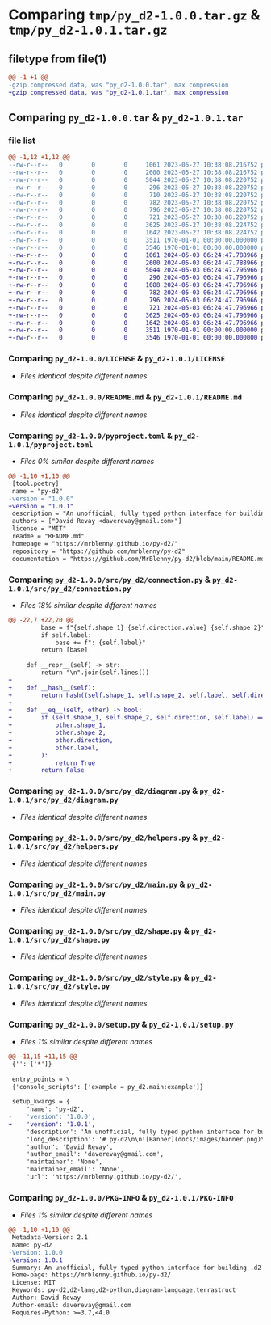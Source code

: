 # Comparing `tmp/py_d2-1.0.0.tar.gz` & `tmp/py_d2-1.0.1.tar.gz`

## filetype from file(1)

```diff
@@ -1 +1 @@
-gzip compressed data, was "py_d2-1.0.0.tar", max compression
+gzip compressed data, was "py_d2-1.0.1.tar", max compression
```

## Comparing `py_d2-1.0.0.tar` & `py_d2-1.0.1.tar`

### file list

```diff
@@ -1,12 +1,12 @@
--rw-r--r--   0        0        0     1061 2023-05-27 10:38:08.216752 py_d2-1.0.0/LICENSE
--rw-r--r--   0        0        0     2600 2023-05-27 10:38:08.216752 py_d2-1.0.0/README.md
--rw-r--r--   0        0        0     5044 2023-05-27 10:38:08.220752 py_d2-1.0.0/pyproject.toml
--rw-r--r--   0        0        0      296 2023-05-27 10:38:08.220752 py_d2-1.0.0/src/py_d2/__init__.py
--rw-r--r--   0        0        0      710 2023-05-27 10:38:08.220752 py_d2-1.0.0/src/py_d2/connection.py
--rw-r--r--   0        0        0      782 2023-05-27 10:38:08.220752 py_d2-1.0.0/src/py_d2/diagram.py
--rw-r--r--   0        0        0      796 2023-05-27 10:38:08.220752 py_d2-1.0.0/src/py_d2/helpers.py
--rw-r--r--   0        0        0      721 2023-05-27 10:38:08.220752 py_d2-1.0.0/src/py_d2/main.py
--rw-r--r--   0        0        0     3625 2023-05-27 10:38:08.224752 py_d2-1.0.0/src/py_d2/shape.py
--rw-r--r--   0        0        0     1642 2023-05-27 10:38:08.224752 py_d2-1.0.0/src/py_d2/style.py
--rw-r--r--   0        0        0     3511 1970-01-01 00:00:00.000000 py_d2-1.0.0/setup.py
--rw-r--r--   0        0        0     3546 1970-01-01 00:00:00.000000 py_d2-1.0.0/PKG-INFO
+-rw-r--r--   0        0        0     1061 2024-05-03 06:24:47.788966 py_d2-1.0.1/LICENSE
+-rw-r--r--   0        0        0     2600 2024-05-03 06:24:47.788966 py_d2-1.0.1/README.md
+-rw-r--r--   0        0        0     5044 2024-05-03 06:24:47.796966 py_d2-1.0.1/pyproject.toml
+-rw-r--r--   0        0        0      296 2024-05-03 06:24:47.796966 py_d2-1.0.1/src/py_d2/__init__.py
+-rw-r--r--   0        0        0     1088 2024-05-03 06:24:47.796966 py_d2-1.0.1/src/py_d2/connection.py
+-rw-r--r--   0        0        0      782 2024-05-03 06:24:47.796966 py_d2-1.0.1/src/py_d2/diagram.py
+-rw-r--r--   0        0        0      796 2024-05-03 06:24:47.796966 py_d2-1.0.1/src/py_d2/helpers.py
+-rw-r--r--   0        0        0      721 2024-05-03 06:24:47.796966 py_d2-1.0.1/src/py_d2/main.py
+-rw-r--r--   0        0        0     3625 2024-05-03 06:24:47.796966 py_d2-1.0.1/src/py_d2/shape.py
+-rw-r--r--   0        0        0     1642 2024-05-03 06:24:47.796966 py_d2-1.0.1/src/py_d2/style.py
+-rw-r--r--   0        0        0     3511 1970-01-01 00:00:00.000000 py_d2-1.0.1/setup.py
+-rw-r--r--   0        0        0     3546 1970-01-01 00:00:00.000000 py_d2-1.0.1/PKG-INFO
```

### Comparing `py_d2-1.0.0/LICENSE` & `py_d2-1.0.1/LICENSE`

 * *Files identical despite different names*

### Comparing `py_d2-1.0.0/README.md` & `py_d2-1.0.1/README.md`

 * *Files identical despite different names*

### Comparing `py_d2-1.0.0/pyproject.toml` & `py_d2-1.0.1/pyproject.toml`

 * *Files 0% similar despite different names*

```diff
@@ -1,10 +1,10 @@
 [tool.poetry]
 name = "py-d2"
-version = "1.0.0"
+version = "1.0.1"
 description = "An unofficial, fully typed python interface for building .d2 graph files in python."
 authors = ["David Revay <daverevay@gmail.com>"]
 license = "MIT"
 readme = "README.md"
 homepage = "https://mrblenny.github.io/py-d2/"
 repository = "https://github.com/mrblenny/py-d2"
 documentation = "https://github.com/MrBlenny/py-d2/blob/main/README.md"
```

### Comparing `py_d2-1.0.0/src/py_d2/connection.py` & `py_d2-1.0.1/src/py_d2/connection.py`

 * *Files 18% similar despite different names*

```diff
@@ -22,7 +22,20 @@
         base = f"{self.shape_1} {self.direction.value} {self.shape_2}"
         if self.label:
             base += f": {self.label}"
         return [base]
 
     def __repr__(self) -> str:
         return "\n".join(self.lines())
+
+    def __hash__(self):
+        return hash((self.shape_1, self.shape_2, self.label, self.direction))
+
+    def __eq__(self, other) -> bool:
+        if (self.shape_1, self.shape_2, self.direction, self.label) == (
+            other.shape_1,
+            other.shape_2,
+            other.direction,
+            other.label,
+        ):
+            return True
+        return False
```

### Comparing `py_d2-1.0.0/src/py_d2/diagram.py` & `py_d2-1.0.1/src/py_d2/diagram.py`

 * *Files identical despite different names*

### Comparing `py_d2-1.0.0/src/py_d2/helpers.py` & `py_d2-1.0.1/src/py_d2/helpers.py`

 * *Files identical despite different names*

### Comparing `py_d2-1.0.0/src/py_d2/main.py` & `py_d2-1.0.1/src/py_d2/main.py`

 * *Files identical despite different names*

### Comparing `py_d2-1.0.0/src/py_d2/shape.py` & `py_d2-1.0.1/src/py_d2/shape.py`

 * *Files identical despite different names*

### Comparing `py_d2-1.0.0/src/py_d2/style.py` & `py_d2-1.0.1/src/py_d2/style.py`

 * *Files identical despite different names*

### Comparing `py_d2-1.0.0/setup.py` & `py_d2-1.0.1/setup.py`

 * *Files 1% similar despite different names*

```diff
@@ -11,15 +11,15 @@
 {'': ['*']}
 
 entry_points = \
 {'console_scripts': ['example = py_d2.main:example']}
 
 setup_kwargs = {
     'name': 'py-d2',
-    'version': '1.0.0',
+    'version': '1.0.1',
     'description': 'An unofficial, fully typed python interface for building .d2 graph files in python.',
     'long_description': '# py-d2\n\n![Banner](docs/images/banner.png)\n\nAn unofficial, fully typed python interface for building [.d2](https://github.com/terrastruct/d2) diagram files in python.\n\n## Installation\n\n```bash\npip install py-d2\n```\n\n## Usage\n\n```python\nfrom py_d2 import D2Diagram, D2Shape, D2Connection, D2Style\n\nshapes = [\n    D2Shape(name="shape_name1", style=D2Style(fill="red")),\n    D2Shape(name="shape_name2", style=D2Style(fill="blue"))]\nconnections = [\n    D2Connection(shape_1="shape_name1", shape_2="shape_name2")\n]\n\ndiagram = D2Diagram(shapes=shapes, connections=connections)\n\nwith open("graph.d2", "w", encoding="utf-8") as f:\n    f.write(str(diagram))\n\n```\n\nproduces the following graph.d2 file:\n\n```d2\n\nshape_name1: {\n  style: {\n    fill: red\n  }\n}\nshape_name2: {\n  style: {\n    fill: blue\n  }\n}\nshape_name1 -> shape_name2\n\n```\n\nThis can be rendered using `d2 graph.d2 graph.svg && open graph.svg` or [https://play.d2lang.com/](https://play.d2lang.com/) to produce\n\n![example graph](/docs/images/d2.svg)\n\nSee the [tests](/tests/test_py_d2) for more detailed usage examples.\n\n\n## Supported Features\n\n- [x] Shapes (nodes)\n- [x] Connections (links)\n- [x] Styles\n- [x] Containers (nodes/links in nodes)\n- [x] Shapes in shapes\n- [x] Arrow directions\n- [x] Markdown / block strings / code in shapes\n- [ ] Icons in shapes\n- [ ] SQL table shapes\n- [ ] Class shapes\n- [ ] Comments\n\n\n## Development\n### Prerequisite\n\n- [Python 3.7+](https://www.python.org/)\n- [Poetry 1.3](https://python-poetry.org/)\n- [pre-commit](https://pre-commit.com/)\n\n### Installation\n\nfollowing the steps below to setup the project:\n\n```bash\n\n```bash\n# Clone the repository\ngit clone git@github.com:MrBlenny/py-d2.git && cd py-d2\n\n# Install all dependencies\npoetry install --sync --all-extras --with dev,test,coverage\n\n# install git hook scripts for development\npre-commit install\n\n# Install dependencies with group \'dev\'、\'test\' for development\npoetry install --with dev,test\n# Only install required dependencies for production\npoetry install\n```\n\n### Usage\n\nThere are some useful commands for development:\n\n```bash\n# Run the example\npoetry run example\n\n# Debug with ipdb3\npoetry run ipdb3 ./src/py_d2/main.py\n\n# Code test\npoetry run pytest -s\n\n# Run default coverage test\npoetry run tox\n\n# Run example project coverage test at python 3.9 and 3.10\npoetry run tox -e py{39,310}-py-d2\n\n# Lint with black\npoetry run black ./src --check\n\n# Format code with black\npoetry run black ./src\n\n# Check with mypy\npoetry run mypy ./src\n\n# Check import order with isort\npoetry run isort ./src --check\n\n# Lint with flake8\npoetry run flake8 ./src\n```\n',
     'author': 'David Revay',
     'author_email': 'daverevay@gmail.com',
     'maintainer': 'None',
     'maintainer_email': 'None',
     'url': 'https://mrblenny.github.io/py-d2/',
```

### Comparing `py_d2-1.0.0/PKG-INFO` & `py_d2-1.0.1/PKG-INFO`

 * *Files 1% similar despite different names*

```diff
@@ -1,10 +1,10 @@
 Metadata-Version: 2.1
 Name: py-d2
-Version: 1.0.0
+Version: 1.0.1
 Summary: An unofficial, fully typed python interface for building .d2 graph files in python.
 Home-page: https://mrblenny.github.io/py-d2/
 License: MIT
 Keywords: py-d2,d2-lang,d2-python,diagram-language,terrastruct
 Author: David Revay
 Author-email: daverevay@gmail.com
 Requires-Python: >=3.7,<4.0
```

